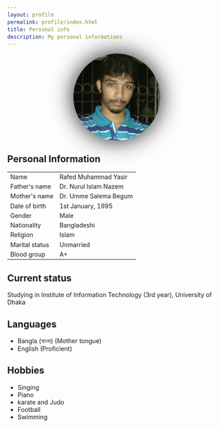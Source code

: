 ```yaml
---
layout: profile
permalink: profile/index.html
title: Personal info
description: My personal informations
---
```


<img src="/img/profile/me.jpg" alt="Profile picture" style="margin:5px auto 5px auto; display:block; border-radius:100%; width:200px; height:200px; box-shadow:0px 0px 50px;">

## Personal Information

<table class="table table-striped table-hover">
	<tbody>
		<tr>
			<td>Name</td>
			<td>Rafed Muhammad Yasir</td>			
		</tr>
		<tr>
			<td>Father's name</td>
			<td>Dr. Nurul Islam Nazem</td>			
		</tr>
		<tr>
			<td>Mother's name</td>
			<td>Dr. Umme Salema Begum</td>			
		</tr>
		<tr>
			<td>Date of birth</td>
			<td>1st January, 1995</td>			
		</tr>
		<tr>
			<td>Gender</td>
			<td>Male</td>			
		</tr>
		<tr>
			<td>Nationality</td>
			<td>Bangladeshi</td>			
		</tr>
		<tr>
			<td>Religion</td>
			<td>Islam</td>			
		</tr>
		<tr>
			<td>Marital status</td>
			<td>Unmarried</td>			
		</tr>
		<tr>
			<td>Blood group</td>
			<td>A+</td>			
		</tr>
	</tbody>
</table>

## Current status
Studying in Institute of Information Technology (3rd year), University of Dhaka

## Languages
* Bangla (বাংলা) (Mother tongue)
* English (Proficient)

## Hobbies
* Singing
* Piano
* karate and Judo
* Football
* Swimming

<br><br>
